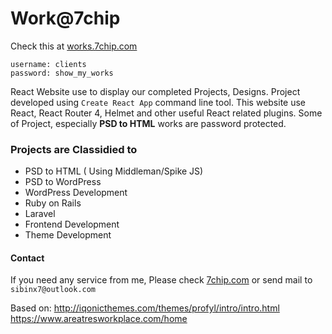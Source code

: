 # Work@7chip 

Check this at [works.7chip.com](http://works.7chip.com)


```
username: clients 
password: show_my_works
```

React Website use to display our completed Projects, Designs. Project developed using `Create React App` command line tool.
This website use React, React Router 4, Helmet and other useful React related plugins. Some of Project, especially 
**PSD to HTML** works are password protected.


### Projects are Classidied to 

- PSD to HTML ( Using Middleman/Spike JS)
- PSD to WordPress 
- WordPress Development 
- Ruby on Rails 
- Laravel 
- Frontend Development 
- Theme Development 




#### Contact 

If you need any service from me, Please check [7chip.com](http://www.7chip.com) or send mail to `sibinx7@outlook.com`

Based on: 
http://iqonicthemes.com/themes/profyl/intro/intro.html
https://www.areatresworkplace.com/home


